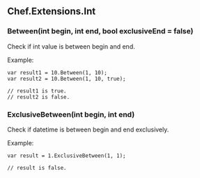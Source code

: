 ﻿## Chef.Extensions.Int

### Between(int begin, int end, bool exclusiveEnd = false)

Check if int value is between begin and end.

Example:

    var result1 = 10.Between(1, 10);
    var result2 = 10.Between(1, 10, true);
    
    // result1 is true.
    // result2 is false.

### ExclusiveBetween(int begin, int end)

Check if datetime is between begin and end exclusively.

Example:

    var result = 1.ExclusiveBetween(1, 1);

    // result is false.
